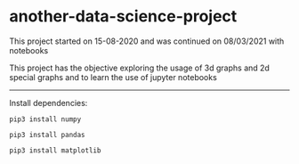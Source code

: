 # another-data-science-project

This project started on 15-08-2020 and was continued on 08/03/2021 with notebooks

This project has the objective exploring the usage of 3d graphs and 2d special graphs and to learn the use of jupyter notebooks

-----

Install dependencies:

```
pip3 install numpy
```
```
pip3 install pandas
```
```
pip3 install matplotlib
```
